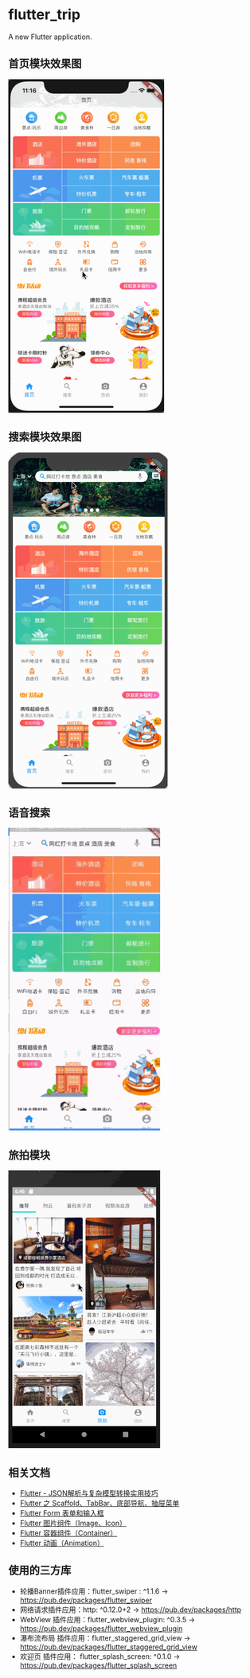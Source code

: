 # flutter_trip

A new Flutter application.
## 首页模块效果图
![首页](https://github.com/wuchao226/flutter_trip/blob/master/image_gif/preview_home.gif)
## 搜索模块效果图
![搜索](https://github.com/wuchao226/flutter_trip/blob/master/image_gif/preview_search.gif)
## 语音搜索
![语音](https://github.com/wuchao226/flutter_trip/blob/master/image_gif/preview_speak.gif)
## 旅拍模块
![旅拍](https://github.com/wuchao226/flutter_trip/blob/master/image_gif/preview_travel.gif)

## 相关文档
- [Flutter - JSON解析与复杂模型转换实用技巧](https://www.jianshu.com/p/453c3ee28540)
- [Flutter 之 Scaffold、TabBar、底部导航、抽屉菜单](https://www.jianshu.com/p/e2c5a88123b7)
- [Flutter Form 表单和输入框](https://www.jianshu.com/p/bbea2f1f9e81)
- [Flutter 图片组件（Image、Icon）](https://www.jianshu.com/p/eac526983fe3)
- [Flutter 容器组件（Container）](https://www.jianshu.com/p/71e1f75a22c0)
- [Flutter 动画（Animation）](https://www.jianshu.com/p/a5d44899e805)

## 使用的三方库
- 轮播Banner插件应用：flutter_swiper : ^1.1.6  ->  https://pub.dev/packages/flutter_swiper
- 网络请求插件应用：http: ^0.12.0+2  ->  https://pub.dev/packages/http
- WebView 插件应用：flutter_webview_plugin: ^0.3.5  ->  https://pub.dev/packages/flutter_webview_plugin
- 瀑布流布局 插件应用：flutter_staggered_grid_view -> https://pub.dev/packages/flutter_staggered_grid_view
- 欢迎页  插件应用： flutter_splash_screen: ^0.1.0 -> https://pub.dev/packages/flutter_splash_screen
